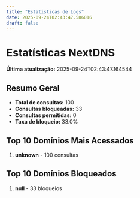 ```yaml
---
title: "Estatísticas de Logs"
date: 2025-09-24T02:43:47.586016
draft: false
---
```

# Estatísticas NextDNS
**Última atualização:** 2025-09-24T02:43:47.164544
## Resumo Geral
- **Total de consultas:** 100
- **Consultas bloqueadas:** 33
- **Consultas permitidas:** 0
- **Taxa de bloqueio:** 33.0%
## Top 10 Domínios Mais Acessados
1. **unknown** - 100 consultas

## Top 10 Domínios Bloqueados

1. **null** - 33 bloqueios
